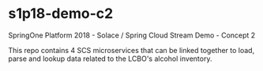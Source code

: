 # s1p18-demo-c2
SpringOne Platform 2018 - Solace / Spring Cloud Stream Demo - Concept 2

This repo contains 4 SCS microservices that can be linked together to load, parse and lookup data related to the LCBO's alcohol inventory.

